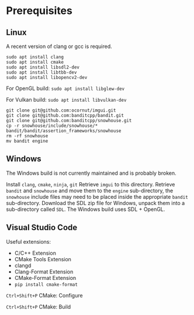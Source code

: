 Prerequisites
=============

Linux
-----
A recent version of clang or gcc is required.
```
sudo apt install clang
sudo apt install cmake
sudo apt install libsdl2-dev
sudo apt install libtbb-dev
sudo apt install libopencv2-dev
```

For OpenGL build:
`sudo apt install libglew-dev`

For Vulkan build:
`sudo apt install libvulkan-dev`

```
git clone git@github.com:ocornut/imgui.git
git clone git@github.com:banditcpp/bandit.git
git clone git@github.com:banditcpp/snowhouse.git
cp -r snowhouse/include/snowhouse/* bandit/bandit/assertion_frameworks/snowhouse
rm -rf snowhouse
mv bandit engine
```

Windows
-------
The Windows build is not currently maintained and is probably broken.

Install `clang`, `cmake`, `ninja`, `git`
Retrieve `imgui` to this directory.
Retrieve `bandit` and `snowhouse` and move them to the `engine` sub-directory,
  the `snowhouse` include files may need to be placed inside the appropriate `bandit` sub-directory.
Download the SDL zip file for Windows, unpack them into a sub-directory called `SDL`.
The Windows build uses SDL + OpenGL.

Visual Studio Code
------------------

Useful extensions:
+ C/C++ Extension
+ CMake Tools Extension
+ clangd
+ Clang-Format Extension
+ CMake-Format Extension
+ `pip install cmake-format`

`Ctrl+Shift+P` CMake: Configure

`Ctrl+Shift+P` CMake: Build
